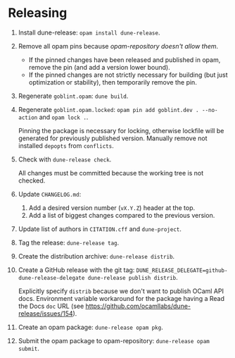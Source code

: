 # Releasing

1. Install dune-release: `opam install dune-release`.
2. Remove all opam pins because _opam-repository doesn't allow them_.

    * If the pinned changes have been released and published in opam, remove the pin (and add a version lower bound).
    * If the pinned changes are not strictly necessary for building (but just optimization or stability), then temporarily remove the pin.

3. Regenerate `goblint.opam`: `dune build`.
4. Regenerate `goblint.opam.locked`: `opam pin add goblint.dev . --no-action` and `opam lock .`.

    Pinning the package is necessary for locking, otherwise lockfile will be generated for previously published version.
    Manually remove not installed `depopts` from `conflicts`.

5. Check with `dune-release check`.

    All changes must be committed because the working tree is not checked.

6. Update `CHANGELOG.md`:

    1. Add a desired version number (`vX.Y.Z`) header at the top.
    2. Add a list of biggest changes compared to the previous version.

7. Update list of authors in `CITATION.cff` and `dune-project`.
8. Tag the release: `dune-release tag`.
9. Create the distribution archive: `dune-release distrib`.
10. Create a GitHub release with the git tag: `DUNE_RELEASE_DELEGATE=github-dune-release-delegate dune-release publish distrib`.

    Explicitly specify `distrib` because we don't want to publish OCaml API docs.
    Environment variable workaround for the package having a Read the Docs `doc` URL (see <https://github.com/ocamllabs/dune-release/issues/154>).

11. Create an opam package: `dune-release opam pkg`.
12. Submit the opam package to opam-repository: `dune-release opam submit`.
